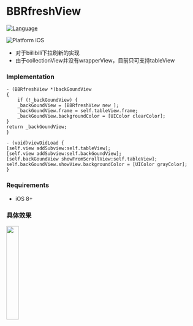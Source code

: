 # BBRfreshView

[![Language](https://img.shields.io/badge/language-oc-orange.svg?style=flat)](https://developer.apple.com/oc)

<p align="left">
<img src="https://img.shields.io/badge/platform-iOS-blue.svg?style=flat" alt="Platform iOS" />
</a>
<!-- <a href="https://codebeat.co/projects/github-com-xmartlabs-xlpagertabstrip"><img alt="codebeat badge" src="https://codebeat.co/badges/f32c9ad3-0aa1-4b40-a632-9421211bd39e" /></a> -->
</p>

* 对于biilibili下拉刷新的实现
* 由于collectionView并没有wrapperView，目前只可支持tableView

### Implementation

    - (BBRfreshView *)backGoundView
    {
        if (!_backGoundView) {
        _backGoundView = [BBRfreshView new ];
        _backGoundView.frame = self.tableView.frame;
        _backGoundView.backgroundColor = [UIColor clearColor];
    }
    return _backGoundView;
    }
    
    - (void)viewDidLoad {
    [self.view addSubview:self.tableView];
    [self.view addSubview:self.backGoundView];
    [self.backGoundView showFromScrollView:self.tableView];
    self.backGoundView.showView.backgroundColor = [UIColor grayColor];
    }
    
### Requirements
* iOS 8+

### 具体效果
<img src="http://wx2.sinaimg.cn/mw690/005Duxwwgy1fj479gygiyg30ad0ijnbo.gif" width="25%" height="25%">
